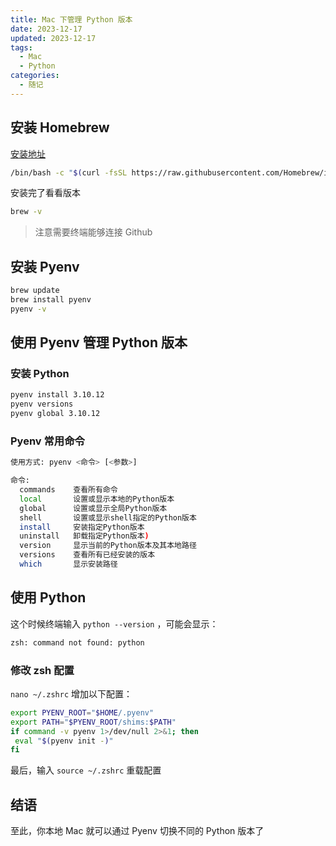 ```yaml
---
title: Mac 下管理 Python 版本
date: 2023-12-17
updated: 2023-12-17
tags:
  - Mac
  - Python
categories:
  - 随记
---
```

## 安装 Homebrew
[安装地址](https://docs.brew.sh/Installation)
```bash
/bin/bash -c "$(curl -fsSL https://raw.githubusercontent.com/Homebrew/install/master/install.sh)"
```
安装完了看看版本
```bash
brew -v
```
>注意需要终端能够连接 Github
## 安装 Pyenv
```bash
brew update 
brew install pyenv
pyenv -v
```
## 使用 Pyenv 管理 Python 版本
### 安装 Python
```bash
pyenv install 3.10.12
pyenv versions
pyenv global 3.10.12
```
### Pyenv 常用命令
```bash
使用方式: pyenv <命令> [<参数>]

命令:
  commands    查看所有命令
  local       设置或显示本地的Python版本
  global      设置或显示全局Python版本
  shell       设置或显示shell指定的Python版本
  install     安装指定Python版本
  uninstall   卸载指定Python版本)
  version     显示当前的Python版本及其本地路径
  versions    查看所有已经安装的版本
  which       显示安装路径
```
## 使用 Python
这个时候终端输入 `python --version` ，可能会显示：
```bash
zsh: command not found: python
```
### 修改 zsh 配置
`nano ~/.zshrc`
增加以下配置：
```bash
export PYENV_ROOT="$HOME/.pyenv"
export PATH="$PYENV_ROOT/shims:$PATH"
if command -v pyenv 1>/dev/null 2>&1; then
 eval "$(pyenv init -)"
fi
```
最后，输入 `source ~/.zshrc` 重载配置
## 结语
至此，你本地 Mac 就可以通过  Pyenv 切换不同的 Python 版本了